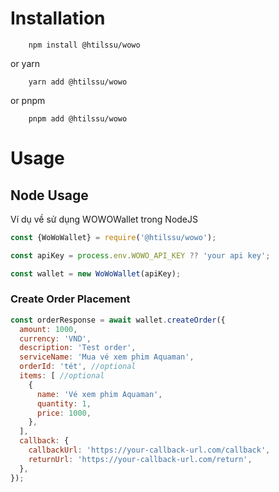 # Installation

```npm
    npm install @htilssu/wowo
```

or yarn

```yarn
    yarn add @htilssu/wowo
```

or pnpm

```pnpm
    pnpm add @htilssu/wowo
```

# Usage

## Node Usage

Ví dụ về sử dụng WOWOWallet trong NodeJS

```javascript
const {WoWoWallet} = require('@htilssu/wowo');

const apiKey = process.env.WOWO_API_KEY ?? 'your api key';

const wallet = new WoWoWallet(apiKey);
```

### Create Order Placement
```javascript
const orderResponse = await wallet.createOrder({
  amount: 1000,
  currency: 'VND',
  description: 'Test order',
  serviceName: 'Mua vé xem phim Aquaman',
  orderId: 'tét', //optional
  items: [ //optional
    {
      name: 'Vé xem phim Aquaman',
      quantity: 1,
      price: 1000,
    },
  ],
  callback: {
    callbackUrl: 'https://your-callback-url.com/callback',
    returnUrl: 'https://your-callback-url.com/return',
  },
});
```
